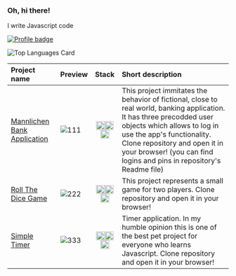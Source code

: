 ### Oh, hi there!

I write Javascript code

[![Profile badge](https://www.codewars.com/users/localheader/badges/large)](https://www.codewars.com/users/localheader)

![Top Languages Card](https://github-readme-stats.vercel.app/api/top-langs/?username=localhead&theme=gruvbox)

|Project name|Preview|Stack|Short description|
|:-----------|:------|:---:|:----------------|
|   [Mannlichen Bank Application](https://github.com/localhead/Mannlichen-Bank-App)| ![111](https://user-images.githubusercontent.com/33180512/181350508-c2f1f9bf-cd1a-4761-88b8-ab38b994cce9.png)|<img src="https://cdn.worldvectorlogo.com/logos/css-3.svg" alt="JavaScript Logo" width="20" height="20"/><img src="https://cdn.worldvectorlogo.com/logos/html-1.svg" alt="JavaScript Logo" width="20" height="20"/><img src="https://cdn.worldvectorlogo.com/logos/logo-javascript.svg" alt="JavaScript Logo" width="20" height="20"/>|This project immitates the behavior of fictional, close to real world, banking application. It has three precodded user objects which allows to log in use the app's functionality. Clone repository and open it in your browser! (you can find logins and pins in repository's Readme file)|
|  [Roll The Dice Game](https://github.com/localhead/Roll-The-Dice.git)| ![222](https://user-images.githubusercontent.com/33180512/181354734-97f81bf6-bb45-4674-9b07-6347d57dbe6c.png)|<img src="https://cdn.worldvectorlogo.com/logos/css-3.svg" alt="JavaScript Logo" width="20" height="20"/><img src="https://cdn.worldvectorlogo.com/logos/html-1.svg" alt="JavaScript Logo" width="20" height="20"/><img src="https://cdn.worldvectorlogo.com/logos/logo-javascript.svg" alt="JavaScript Logo" width="20" height="20"/>|This project represents a small game for two players. Clone repository and open it in your browser!|
|  [Simple Timer](https://github.com/localhead/Simple-Timer.git)| ![333](https://user-images.githubusercontent.com/33180512/181357666-23cbb50d-4281-4d69-a9a8-ac43586306f3.png)|<img src="https://cdn.worldvectorlogo.com/logos/css-3.svg" alt="JavaScript Logo" width="20" height="20"/><img src="https://cdn.worldvectorlogo.com/logos/html-1.svg" alt="JavaScript Logo" width="20" height="20"/><img src="https://cdn.worldvectorlogo.com/logos/logo-javascript.svg" alt="JavaScript Logo" width="20" height="20"/>| Timer application. In my humble opinion this is one of the best pet project for everyone who learns Javascript. Clone repository and open it in your browser!|

